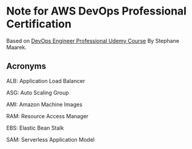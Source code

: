# Note for AWS DevOps Professional Certification

Based on [DevOps Engineer Professional Udemy Course](https://www.udemy.com/course/aws-certified-devops-engineer-professional-hands-on) By Stephane Maarek.


## Acronyms

ALB: Application Load Balancer

ASG: Auto Scaling Group

AMI: Amazon Machine Images

RAM: Resource Access Manager

EBS: Elastic Bean Stalk

SAM: Serverless Application Model